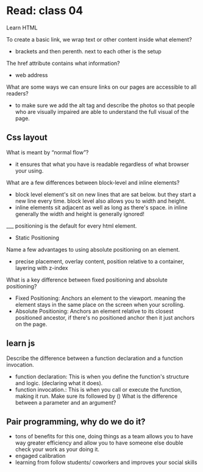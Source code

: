 # Read: class 04

Learn HTML

To create a basic link, we wrap text or other content inside what element?

+ brackets and then perenth. next to each other is the setup

The href attribute contains what information?

+ web address

What are some ways we can ensure links on our pages are accessible to all readers?

+ to make sure we add the alt tag and describe the photos so that people who are visually impaired are able to understand the full visual of the page.

## Css layout

What is meant by “normal flow”?

+ it ensures that what you have is readable regardless of what browser your using.

What are a few differences between block-level and inline elements?

+ block level element's sit on new lines that are sat below. but they start a new line every time. block level also allows you to width and height.
+ inline elements sit adjacent as well as long as there's space. in inline generally the width and height is generally ignored!

___ positioning is the default for every html element.

+ Static Positioning

Name a few advantages to using absolute positioning on an element.

+ precise placement, overlay content, position relative to a container, layering with z-index

What is a key difference between fixed positioning and absolute positioning?

+ Fixed Positioning: Anchors an element to the viewport. meaning the element stays in the same place on the screen when your scrolling.
+ Absolute Positioning: Anchors an element relative to its closest positioned ancestor, if there's no positioned anchor then it just anchors on the page.

## learn js

Describe the difference between a function declaration and a function invocation.

+ function declaration: This is when you define the function's structure and logic. (declaring what it does).
+ function invocation.: This is when you call or execute the function, making it run. Make sure its followed by ()
What is the difference between a parameter and an argument?

## Pair programming, why do we do it?

+ tons of benefits for this one, doing things as a team allows you to have way greater efficiency and allow you to have someone else double check your work as your doing it.
+ engaged calibration
+ learning from follow students/ coworkers and improves your social skills
